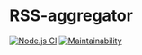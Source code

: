 # RSS-aggregator

[![Node.js CI](https://github.com/LisaProgect/RSS-aggregator/actions/workflows/node.js.yml/badge.svg)](https://github.com/LisaProgect/RSS-aggregator/actions/workflows/node.js.yml)
[![Maintainability](https://api.codeclimate.com/v1/badges/28221e3fe64f0afb429c/maintainability)](https://codeclimate.com/github/LisaProgect/RSS-aggregator/maintainability)
